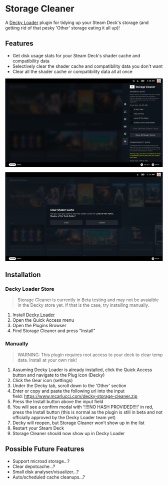 # Storage Cleaner

A [Decky Loader](https://github.com/SteamDeckHomebrew/decky-loader) plugin for tidying up your Steam Deck's storage (and getting rid of that pesky 'Other' storage eating it all up)!

## Features

- Get disk usage stats for your Steam Deck's shader cache and compatibility data
- Selectively clear the shader cache and compatibility data you don't want
- Clear all the shader cache or compatibility data all at once

![](assets/Screenshot-1.png)

![](assets/Screenshot-2.png)

## Installation

### Decky Loader Store

> Storage Cleaner is currently in Beta testing and may not be avaialble in the Decky store yet. If that is the case, try installing manually.

1. Install [Decky Loader](https://deckbrew.xyz/)
2. Open the Quick Access menu
3. Open the Plugins Browser
4. Find Storage Cleaner and press "Install"

### Manually

> WARNING: This plugin requires root access to your deck to clear temp data. Install at your own risk!

1. Assuming Decky Loader is already installed, click the Quick Access button and navigate to the Plug icon (Decky)
2. Click the Gear icon (settings)
3. Under the Decky tab, scroll down to the 'Other' section
4. Enter or copy and paste the following url into the input field: https://www.mcarlucci.com/decky-storage-cleaner.zip
5. Press the Install button above the input field
6. You will see a confirm modal with '!!!!NO HASH PROVIDED!!!!' in red, press the Install button (this is normal as the plugin is still in beta and not officially approved by the Decky Loader team yet)
7. Decky will reopen, but Storage Cleaner won’t show up in the list
8. Restart your Steam Deck
9. Storage Cleaner should now show up in Decky Loader

## Possible Future Features

- Support microsd storage...?
- Clear depotcache...?
- Small disk analyser/visualizer...?
- Auto/scheduled cache cleanups...?
